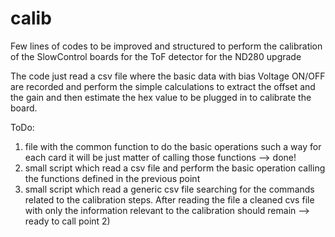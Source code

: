 # calib
Few lines of codes to be improved and structured to perform the calibration of the SlowControl boards for the ToF detector for the ND280 upgrade

The code just read a csv file where the basic data with bias Voltage ON/OFF are recorded and perform the simple calculations to extract the offset and the gain 
and then estimate the hex value to be plugged in to calibrate the board. 

ToDo: 
1) file with the common function to do the basic operations such a way for each card it will be just matter of calling those functions --> done! 
2) small script which read a csv file and perform the basic operation calling the functions defined in the previous point
3) small script which read a generic csv file searching for the commands related to the calibration steps. After reading the file a cleaned cvs file with only 
the information relevant to the calibration should remain --> ready to call point 2)
